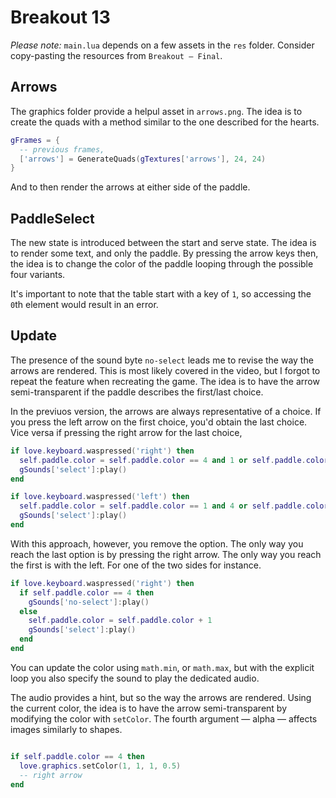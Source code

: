 # Breakout 13

_Please note:_ `main.lua` depends on a few assets in the `res` folder. Consider copy-pasting the resources from `Breakout — Final`.

## Arrows

The graphics folder provide a helpul asset in `arrows.png`. The idea is to create the quads with a method similar to the one described for the hearts.

```lua
gFrames = {
  -- previous frames,
  ['arrows'] = GenerateQuads(gTextures['arrows'], 24, 24)
}
```

And to then render the arrows at either side of the paddle.

## PaddleSelect

The new state is introduced between the start and serve state. The idea is to render some text, and only the paddle. By pressing the arrow keys then, the idea is to change the color of the paddle looping through the possible four variants.

It's important to note that the table start with a key of `1`, so accessing the `0`th element would result in an error.

## Update

The presence of the sound byte `no-select` leads me to revise the way the arrows are rendered. This is most likely covered in the video, but I forgot to repeat the feature when recreating the game. The idea is to have the arrow semi-transparent if the paddle describes the first/last choice.

In the previuos version, the arrows are always representative of a choice. If you press the left arrow on the first choice, you'd obtain the last choice. Vice versa if pressing the right arrow for the last choice,

```lua
if love.keyboard.waspressed('right') then
  self.paddle.color = self.paddle.color == 4 and 1 or self.paddle.color + 1
  gSounds['select']:play()
end

if love.keyboard.waspressed('left') then
  self.paddle.color = self.paddle.color == 1 and 4 or self.paddle.color - 1
  gSounds['select']:play()
end
```

With this approach, however, you remove the option. The only way you reach the last option is by pressing the right arrow. The only way you reach the first is with the left. For one of the two sides for instance.

```lua
if love.keyboard.waspressed('right') then
  if self.paddle.color == 4 then
    gSounds['no-select']:play()
  else
    self.paddle.color = self.paddle.color + 1
    gSounds['select']:play()
  end
end
```

You can update the color using `math.min`, or `math.max`, but with the explicit loop you also specify the sound to play the dedicated audio.

The audio provides a hint, but so the way the arrows are rendered. Using the current color, the idea is to have the arrow semi-transparent by modifying the color with `setColor`. The fourth argument — alpha — affects images similarly to shapes.

```lua

if self.paddle.color == 4 then
  love.graphics.setColor(1, 1, 1, 0.5)
  -- right arrow
end
```
